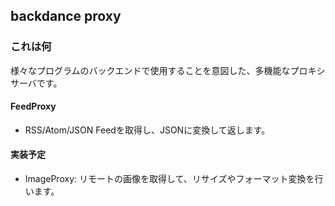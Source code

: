 ## backdance proxy

### これは何
様々なプログラムのバックエンドで使用することを意図した、多機能なプロキシサーバです。

#### FeedProxy
- RSS/Atom/JSON Feedを取得し、JSONに変換して返します。

#### 実装予定
 - ImageProxy: リモートの画像を取得して、リサイズやフォーマット変換を行います。